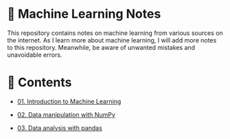 # 🤖 Machine Learning Notes

This repository contains notes on machine learning from various sources on the internet. As I learn more about machine learning, I will add more notes to this repository. Meanwhile, be aware of unwanted mistakes and unavoidable errors.

# 📃 Contents

- [01. Introduction to Machine Learning](01-introduction-to-ml.md)

- [02. Data manipulation with NumPy](02-data-manipulation-with-numpy/01-introduction.md)

- [03. Data analysis with pandas](03-data-analysis-with-pandas/01-introduction.md)

